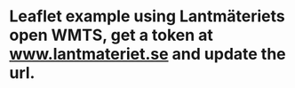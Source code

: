 # Leaflet example using Lantmäteriets open WMTS, get a token at www.lantmateriet.se and update the url.
